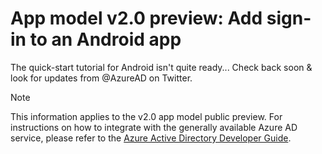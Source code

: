 <properties
    pageTitle="App Model v2.0 Andoid App | Microsoft Azure"
    description="How to build an Android app that signs users in with both personal Microsoft Account and work or school accounts."
    services="active-directory"
    documentationCenter=""
    authors="dstrockis"
    manager="mbaldwin"
    editor=""/>

<tags
    ms.service="active-directory"
    ms.workload="identity"
  ms.tgt_pltfrm="mobile-android"
    ms.devlang="java"
    ms.topic="article"
    ms.date="12/09/2015"
    ms.author="brandwe"/>

# App model v2.0 preview: Add sign-in to an Android app
The quick-start tutorial for Android isn't quite ready... Check back soon & look for updates from @AzureAD on Twitter.

> [!NOTE]
> This information applies to the v2.0 app model public preview.  For instructions on how to integrate with the generally available Azure AD service, please refer to the [Azure Active Directory Developer Guide](active-directory-developers-guide.md).
> 
> 
